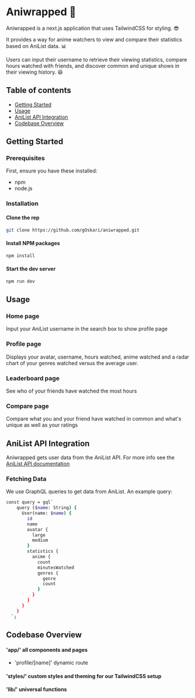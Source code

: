 # Aniwrapped 🎁

Aniwrapped is a next.js application that uses TailwindCSS for styling. 😎

It provides a way for anime watchers to view and compare their statistics based on AniList data. 📊

Users can input their username to retrieve their viewing statistics, compare hours watched with friends, and discover common and unique shows in their viewing history. 😆


## Table of contents

- [Getting Started](#getting-started)
- [Usage](#usage)
- [AniList API Integration](#anilist-api-integration)
- [Codebase Overview](#codebase-overview)

## Getting Started

### Prerequisites
First, ensure you have these installed:
- npm
- node.js

### Installation

#### Clone the rep
```bash
git clone https://github.com/gOskari/aniwrapped.git
```
#### Install NPM packages
```bash
npm install
```
#### Start the dev server
```bash
npm run dev
```

## Usage

### Home page
Input your AniList username in the search box to show profile page

### Profile page 
Displays your avatar, username, hours watched, anime watched and a radar chart of your genres watched versus the average user.

### Leaderboard page
See who of your friends have watched the most hours

### Compare page
Compare what you and your friend have watched in common and what's unique as well as your ratings

## AniList API Integration

Aniwrapped gets user data from the AniList API. For more info see the [AniList API documentation](https://anilist.gitbook.io/anilist-apiv2-docs/)

### Fetching Data

We use GraphQL queries to get data from AniList. An example query:

```bash
const query = gql`
    query ($name: String) {
      User(name: $name) {
        id
        name
        avatar {
          large
          medium
        }
        statistics {
          anime {
            count
            minutesWatched
            genres {
              genre
              count
            }
          }
        }
      }
    }
  `;
```

## Codebase Overview

#### 'app/' all components and pages  
- 'profile/[name]' dynamic route
#### 'styles/' custom styles and theming for our TailwindCSS setup
#### 'lib/' universal functions


##
